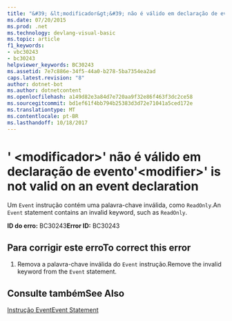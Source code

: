 ```yaml
---
title: "&#39; &lt;modificador&gt;&#39; não é válido em declaração de evento"
ms.date: 07/20/2015
ms.prod: .net
ms.technology: devlang-visual-basic
ms.topic: article
f1_keywords:
- vbc30243
- bc30243
helpviewer_keywords: BC30243
ms.assetid: 7e7c886e-34f5-44a0-b278-5ba7354ea2ad
caps.latest.revision: "8"
author: dotnet-bot
ms.author: dotnetcontent
ms.openlocfilehash: a149d82e3a84d7e720aa9f32e86f463f3dc2ce58
ms.sourcegitcommit: bd1ef61f4bb794b25383d3d72e71041a5ced172e
ms.translationtype: MT
ms.contentlocale: pt-BR
ms.lasthandoff: 10/18/2017
---
```

# <a name="39ltmodifiergt39-is-not-valid-on-an-event-declaration"></a><span data-ttu-id="d1ef9-102">&#39; &lt;modificador&gt;&#39; não é válido em declaração de evento</span><span class="sxs-lookup"><span data-stu-id="d1ef9-102">&#39;&lt;modifier&gt;&#39; is not valid on an event declaration</span></span>
<span data-ttu-id="d1ef9-103">Um `Event` instrução contém uma palavra-chave inválida, como `ReadOnly`.</span><span class="sxs-lookup"><span data-stu-id="d1ef9-103">An `Event` statement contains an invalid keyword, such as `ReadOnly`.</span></span>  
  
 <span data-ttu-id="d1ef9-104">**ID do erro:** BC30243</span><span class="sxs-lookup"><span data-stu-id="d1ef9-104">**Error ID:** BC30243</span></span>  
  
## <a name="to-correct-this-error"></a><span data-ttu-id="d1ef9-105">Para corrigir este erro</span><span class="sxs-lookup"><span data-stu-id="d1ef9-105">To correct this error</span></span>  
  
1.  <span data-ttu-id="d1ef9-106">Remova a palavra-chave inválida do `Event` instrução.</span><span class="sxs-lookup"><span data-stu-id="d1ef9-106">Remove the invalid keyword from the `Event` statement.</span></span>  
  
## <a name="see-also"></a><span data-ttu-id="d1ef9-107">Consulte também</span><span class="sxs-lookup"><span data-stu-id="d1ef9-107">See Also</span></span>  
 [<span data-ttu-id="d1ef9-108">Instrução Event</span><span class="sxs-lookup"><span data-stu-id="d1ef9-108">Event Statement</span></span>](../../visual-basic/language-reference/statements/event-statement.md)
